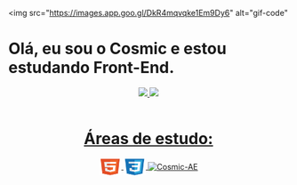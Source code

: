 <img src="https://images.app.goo.gl/DkR4mqvqke1Em9Dy6" alt="gif-code"

### <h1>Olá, eu sou o Cosmic e estou estudando Front-End.</h1>

<div align="center">
  <a href="https://github.com/ogcosmic">
  <img height="160em" width=:"48%" src="https://github-readme-stats.vercel.app/api?username=ogcosmic&show_icons=true&theme=dark&include_all_commits=true&count_private=true"/>
  <img height="160em" width=:"50%" src="https://github-readme-stats.vercel.app/api/top-langs/?username=ogcosmic&layout=compact&langs_count=7&theme=dark"/
</div>
     
     
<div style="display: inline_block"><br>
  <h1>Áreas de estudo:</h1>
     <img align="center" alt="Rafa-HTML" height="30" width="40" src="https://raw.githubusercontent.com/devicons/devicon/master/icons/html5/html5-original.svg">
     <img align="center" alt="Rafa-CSS" height="30" width="40" src="https://raw.githubusercontent.com/devicons/devicon/master/icons/css3/css3-original.svg">
  <img align="center" alt="Cosmic-AE" height="30" width="40" src="https://cdn.jsdelivr.net/gh/devicons/devicon/icons/aftereffects/aftereffects-original.svg"/>
 </div>
